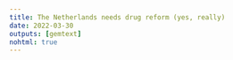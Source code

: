 ```yaml
---
title: The Netherlands needs drug reform (yes, really)
date: 2022-03-30
outputs: [gemtext]
nohtml: true
---
```

